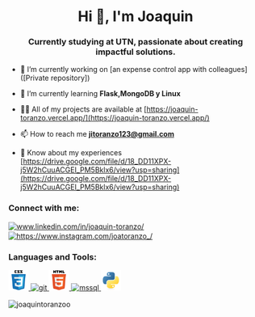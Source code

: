 <h1 align="center">Hi 👋, I'm Joaquin</h1>
<h3 align="center">Currently studying at UTN, passionate about creating impactful solutions.</h3>

- 🔭 I’m currently working on [an expense control app with colleagues]([Private repository])

- 🌱 I’m currently learning **Flask,MongoDB y Linux**

- 👨‍💻 All of my projects are available at [https://joaquin-toranzo.vercel.app/](https://joaquin-toranzo.vercel.app/)

- 📫 How to reach me **jitoranzo123@gmail.com**

- 📄 Know about my experiences [https://drive.google.com/file/d/18_DD11XPX-j5W2hCuuACGEI_PM5Bklx6/view?usp=sharing](https://drive.google.com/file/d/18_DD11XPX-j5W2hCuuACGEI_PM5Bklx6/view?usp=sharing)

<h3 align="left">Connect with me:</h3>
<p align="left">
<a href="https://linkedin.com/in/www.linkedin.com/in/joaquin-toranzo/" target="blank"><img align="center" src="https://raw.githubusercontent.com/rahuldkjain/github-profile-readme-generator/master/src/images/icons/Social/linked-in-alt.svg" alt="www.linkedin.com/in/joaquin-toranzo/" height="30" width="40" /></a>
<a href="https://instagram.com/https://www.instagram.com/joatoranzo_/" target="blank"><img align="center" src="https://raw.githubusercontent.com/rahuldkjain/github-profile-readme-generator/master/src/images/icons/Social/instagram.svg" alt="https://www.instagram.com/joatoranzo_/" height="30" width="40" /></a>
</p>

<h3 align="left">Languages and Tools:</h3>
<p align="left"> <a href="https://www.w3schools.com/css/" target="_blank" rel="noreferrer"> <img src="https://raw.githubusercontent.com/devicons/devicon/master/icons/css3/css3-original-wordmark.svg" alt="css3" width="40" height="40"/> </a> <a href="https://git-scm.com/" target="_blank" rel="noreferrer"> <img src="https://www.vectorlogo.zone/logos/git-scm/git-scm-icon.svg" alt="git" width="40" height="40"/> </a> <a href="https://www.w3.org/html/" target="_blank" rel="noreferrer"> <img src="https://raw.githubusercontent.com/devicons/devicon/master/icons/html5/html5-original-wordmark.svg" alt="html5" width="40" height="40"/> </a> <a href="https://www.microsoft.com/en-us/sql-server" target="_blank" rel="noreferrer"> <img src="https://www.svgrepo.com/show/303229/microsoft-sql-server-logo.svg" alt="mssql" width="40" height="40"/> </a> <a href="https://www.python.org" target="_blank" rel="noreferrer"> <img src="https://raw.githubusercontent.com/devicons/devicon/master/icons/python/python-original.svg" alt="python" width="40" height="40"/> </a> </p>

<p><img align="center" src="https://github-readme-streak-stats.herokuapp.com/?user=joaquintoranzoo&" alt="joaquintoranzoo" /></p>
